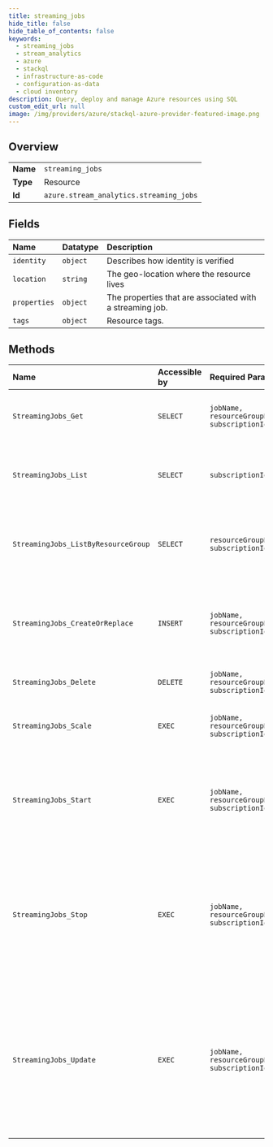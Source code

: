 ```yaml
---
title: streaming_jobs
hide_title: false
hide_table_of_contents: false
keywords:
  - streaming_jobs
  - stream_analytics
  - azure    
  - stackql
  - infrastructure-as-code
  - configuration-as-data
  - cloud inventory
description: Query, deploy and manage Azure resources using SQL
custom_edit_url: null
image: /img/providers/azure/stackql-azure-provider-featured-image.png
---
```

  
    

## Overview
<table><tbody>
<tr><td><b>Name</b></td><td><code>streaming_jobs</code></td></tr>
<tr><td><b>Type</b></td><td>Resource</td></tr>
<tr><td><b>Id</b></td><td><code>azure.stream_analytics.streaming_jobs</code></td></tr>
</tbody></table>

## Fields
| Name | Datatype | Description |
|:-----|:---------|:------------|
| `identity` | `object` | Describes how identity is verified |
| `location` | `string` | The geo-location where the resource lives |
| `properties` | `object` | The properties that are associated with a streaming job. |
| `tags` | `object` | Resource tags. |
## Methods
| Name | Accessible by | Required Params | Description |
|:-----|:--------------|:----------------|:------------|
| `StreamingJobs_Get` | `SELECT` | `jobName, resourceGroupName, subscriptionId` | Gets details about the specified streaming job. |
| `StreamingJobs_List` | `SELECT` | `subscriptionId` | Lists all of the streaming jobs in the given subscription. |
| `StreamingJobs_ListByResourceGroup` | `SELECT` | `resourceGroupName, subscriptionId` | Lists all of the streaming jobs in the specified resource group. |
| `StreamingJobs_CreateOrReplace` | `INSERT` | `jobName, resourceGroupName, subscriptionId` | Creates a streaming job or replaces an already existing streaming job. |
| `StreamingJobs_Delete` | `DELETE` | `jobName, resourceGroupName, subscriptionId` | Deletes a streaming job. |
| `StreamingJobs_Scale` | `EXEC` | `jobName, resourceGroupName, subscriptionId` | Scales a streaming job when the job is running. |
| `StreamingJobs_Start` | `EXEC` | `jobName, resourceGroupName, subscriptionId` | Starts a streaming job. Once a job is started it will start processing input events and produce output. |
| `StreamingJobs_Stop` | `EXEC` | `jobName, resourceGroupName, subscriptionId` | Stops a running streaming job. This will cause a running streaming job to stop processing input events and producing output. |
| `StreamingJobs_Update` | `EXEC` | `jobName, resourceGroupName, subscriptionId` | Updates an existing streaming job. This can be used to partially update (ie. update one or two properties) a streaming job without affecting the rest the job definition. |
